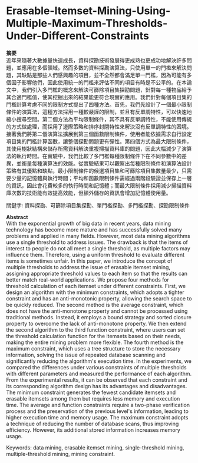 # Erasable-Itemset-Mining-Using-Multiple-Maximum-Thresholds-Under-Different-Constraints

**摘要**  
近年來隨著大數據量快速成長，資料探勘技術發展得更成熟也更成功地解決許多問題，並應用在多個領域。然而多數的資料探勘演算法，只使用單一的門檻來解決問題，其缺點是那些人們感興趣的項目，並不全然都會滿足單一門檻，因為可能有多個因子影響他們，因此使用統一的門檻來評估不同的項目有時是不公平的。在本論文中，我們引入多門檻的概念來解決可篩除項目集探勘問題，針對每一種物品給予其合適門檻值，使其挖掘出來的結果能更符合現實的應用。我們針對每個項目集的門檻計算考慮不同的限制方式提出了四種方法。首先，我們先設計了一個最小限制條件的演算法，這種方法採用一種較嚴謹的限制，並且有反單調特性，可以快速地縮小搜尋空間。第二個方法為平均限制條件，其不具有反單調特性，不能使用傳統的方式做處理，而採用了邊際策略和排序封閉特性來解決沒有反單調特性的困境。接著我們將第二個演算法擴展到第三個函數限制條件，使用者能依據需求自行設定項目集的門檻計算函數，讓整個探勘問題更有彈性。第四個方式為最大限制條件，其使用樹狀結構來儲存所需資料解決重複掃描資料庫的問題，因此大幅減少了演算法的執行時間。在實驗中，我們比較了多門檻每種限制條件下在不同參數中的差異，並衡量每種演算法的效能。從實驗結果可以觀察出每種限制條件和演算法設計策略有其優點和缺點，最小限制條件的候選項目集和可篩除項目集數量最少，只需要少量的記憶體與執行時間；平均和函數限制條件需經過兩階段驗證並保存上一層的資訊，因此會花費較多的執行時間和記憶體；而最大限制條件採用減少掃描資料庫次數的技術能有效提高效能，但額外儲存的資訊會增加記憶體使用量。  
  
關鍵字: 資料探勘、可篩除項目集探勘、單門檻探勘、多門檻探勘、探勘限制條件  

**Abstract**  
With the exponential growth of big data in recent years, data mining technology has become more mature and has successfully solved many problems and applied in many fields. However, most data mining algorithms use a single threshold to address issues. The drawback is that the items of interest to people do not all meet a single threshold, as multiple factors may influence them. Therefore, using a uniform threshold to evaluate different items is sometimes unfair. In this paper, we introduce the concept of multiple thresholds to address the issue of erasable itemset mining, assigning appropriate threshold values to each item so that the results can better match real-world applications. We propose four methods for threshold calculation of each itemset under different constraints. First, we design an algorithm with the minimum constraints, which adopts a tighter constraint and has an anti-monotonic property, allowing the search space to be quickly reduced. The second method is the average constraint, which does not have the anti-monotone property and cannot be processed using traditional methods. Instead, it employs a bound strategy and sorted closure property to overcome the lack of anti-monotone property. We then extend the second algorithm to the third function constraint, where users can set the threshold calculation function for the itemsets based on their needs, making the entire mining problem more flexible. The fourth method is the maximum constraint, which uses a tree structure to store the necessary information, solving the issue of repeated database scanning and significantly reducing the algorithm's execution time. In the experiments, we compared the differences under various constraints of multiple thresholds with different parameters and measured the performance of each algorithm. From the experimental results, it can be observed that each constraint and its corresponding algorithm design has its advantages and disadvantages. The minimum constraint generates the fewest candidate itemsets and erasable itemsets among them but requires less memory and execution time. The average and function constraints require a two-phase verification process and the preservation of the previous level's information, leading to higher execution time and memory usage. The maximum constraint adopts a technique of reducing the number of database scans, thus improving efficiency. However, its additional stored information increases memory usage.  
  
Keywords: data mining, erasable itemset mining, single-threshold mining, multiple-threshold mining, mining constraint.  

